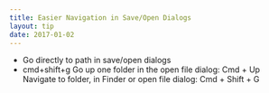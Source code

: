 ```yaml
---
title: Easier Navigation in Save/Open Dialogs
layout: tip
date: 2017-01-02
---
```


* Go directly to path in save/open dialogs
* cmd+shift+g
Go up one folder in the open file dialog: Cmd + Up
Navigate to folder, in Finder or open file dialog: Cmd + Shift + G

